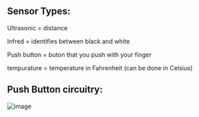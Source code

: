 
## Sensor Types:

Ultrasonic = distance

Infred = identifies between black and white

Push button = buton that you push with your finger

tempurature = temperature in Fahrenheit (can be done in Celsius)



## Push Button circuitry:

![image](https://user-images.githubusercontent.com/120524043/230997638-c1651f50-997c-4761-ac23-1586b8a1d3a9.png)

